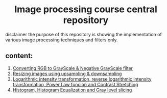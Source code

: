 <h1 align=center> Image processing course central repository </h1>
disclaimer the purpose of this repository is showing the implementation of various image processing techniques and filters only.


## content:

1. [Converting RGB to GrayScale & Negative GrayScale filter](NegativeFilterAndGrayScale.m)
2. [Resizing images using upsampling & downsampling](UpsamplingAndDownsampling.m)
3. [Logarithmic intensity transformation, reverse logarithmic intensity transformation, Power Law funcion and Contrast Stretching](IntesityManipulation.m)
4. [Histogram, Histogram Equalization and Gray level slicing](graylevelSlicingAndHistogram.m)
